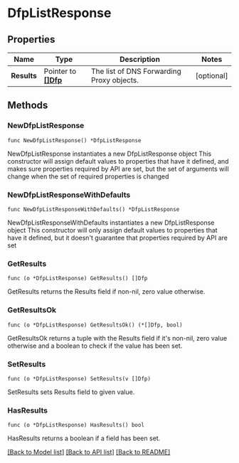 # DfpListResponse

## Properties

Name | Type | Description | Notes
------------ | ------------- | ------------- | -------------
**Results** | Pointer to [**[]Dfp**](Dfp.md) | The list of DNS Forwarding Proxy objects. | [optional] 

## Methods

### NewDfpListResponse

`func NewDfpListResponse() *DfpListResponse`

NewDfpListResponse instantiates a new DfpListResponse object
This constructor will assign default values to properties that have it defined,
and makes sure properties required by API are set, but the set of arguments
will change when the set of required properties is changed

### NewDfpListResponseWithDefaults

`func NewDfpListResponseWithDefaults() *DfpListResponse`

NewDfpListResponseWithDefaults instantiates a new DfpListResponse object
This constructor will only assign default values to properties that have it defined,
but it doesn't guarantee that properties required by API are set

### GetResults

`func (o *DfpListResponse) GetResults() []Dfp`

GetResults returns the Results field if non-nil, zero value otherwise.

### GetResultsOk

`func (o *DfpListResponse) GetResultsOk() (*[]Dfp, bool)`

GetResultsOk returns a tuple with the Results field if it's non-nil, zero value otherwise
and a boolean to check if the value has been set.

### SetResults

`func (o *DfpListResponse) SetResults(v []Dfp)`

SetResults sets Results field to given value.

### HasResults

`func (o *DfpListResponse) HasResults() bool`

HasResults returns a boolean if a field has been set.


[[Back to Model list]](../README.md#documentation-for-models) [[Back to API list]](../README.md#documentation-for-api-endpoints) [[Back to README]](../README.md)


